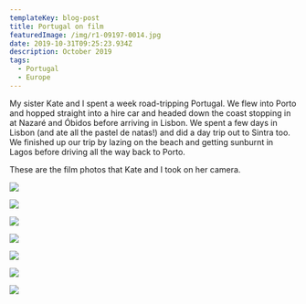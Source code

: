 ```yaml
---
templateKey: blog-post
title: Portugal on film
featuredImage: /img/r1-09197-0014.jpg
date: 2019-10-31T09:25:23.934Z
description: October 2019
tags:
  - Portugal
  - Europe
---
```





My sister Kate and I spent a week road-tripping Portugal. We flew into Porto and hopped straight into a hire car and headed down the coast stopping in at Nazaré and Óbidos before arriving in Lisbon. We spent a few days in Lisbon (and ate all the pastel de natas!) and did a day trip out to Sintra too. We finished up our trip by lazing on the beach and getting sunburnt in Lagos before driving all the way back to Porto.

These are the film photos that Kate and I took on her camera.

![](/img/r1-09198-0018.jpg)

![](/img/r1-09198-0016.jpg)

![](/img/r1-09198-0017.jpg)

![](/img/r1-09197-0034.jpg)







![](/img/r1-09197-0012.jpg)



![](/img/r1-09197-0011.jpg)





![](/img/r1-09197-0002.jpg)
